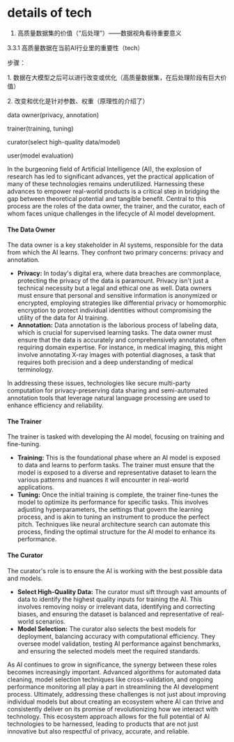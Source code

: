 # details of tech

1. 高质量数据集的价值（“后处理”）——数据视角看待重要意义

3.3.1 高质量数据在当前AI行业里的重要性（tech）

步骤：

1\. 数据在大模型之后可以进行改变或优化（高质量数据集，在后处理阶段有巨大价值）

2\. 改变和优化是针对参数、权重（原理性的介绍了）



data owner(privacy, annotation)

trainer(training, tuning)

curator(select high-quality data/model)

user(model evaluation)



In the burgeoning field of Artificial Intelligence (AI), the explosion of research has led to significant advances, yet the practical application of many of these technologies remains underutilized. Harnessing these advances to empower real-world products is a critical step in bridging the gap between theoretical potential and tangible benefit. Central to this process are the roles of the data owner, the trainer, and the curator, each of whom faces unique challenges in the lifecycle of AI model development.

#### The Data Owner

The data owner is a key stakeholder in AI systems, responsible for the data from which the AI learns. They confront two primary concerns: privacy and annotation.

* **Privacy:** In today's digital era, where data breaches are commonplace, protecting the privacy of the data is paramount. Privacy isn't just a technical necessity but a legal and ethical one as well. Data owners must ensure that personal and sensitive information is anonymized or encrypted, employing strategies like differential privacy or homomorphic encryption to protect individual identities without compromising the utility of the data for AI training.
* **Annotation:** Data annotation is the laborious process of labeling data, which is crucial for supervised learning tasks. The data owner must ensure that the data is accurately and comprehensively annotated, often requiring domain expertise. For instance, in medical imaging, this might involve annotating X-ray images with potential diagnoses, a task that requires both precision and a deep understanding of medical terminology.

In addressing these issues, technologies like secure multi-party computation for privacy-preserving data sharing and semi-automated annotation tools that leverage natural language processing are used to enhance efficiency and reliability.

#### The Trainer

The trainer is tasked with developing the AI model, focusing on training and fine-tuning.

* **Training:** This is the foundational phase where an AI model is exposed to data and learns to perform tasks. The trainer must ensure that the model is exposed to a diverse and representative dataset to learn the various patterns and nuances it will encounter in real-world applications.
* **Tuning:** Once the initial training is complete, the trainer fine-tunes the model to optimize its performance for specific tasks. This involves adjusting hyperparameters, the settings that govern the learning process, and is akin to tuning an instrument to produce the perfect pitch. Techniques like neural architecture search can automate this process, finding the optimal structure for the AI model to enhance its performance.

#### The Curator

The curator's role is to ensure the AI is working with the best possible data and models.

* **Select High-Quality Data:** The curator must sift through vast amounts of data to identify the highest quality inputs for training the AI. This involves removing noisy or irrelevant data, identifying and correcting biases, and ensuring the dataset is balanced and representative of real-world scenarios.
* **Model Selection:** The curator also selects the best models for deployment, balancing accuracy with computational efficiency. They oversee model validation, testing AI performance against benchmarks, and ensuring the selected models meet the required standards.

As AI continues to grow in significance, the synergy between these roles becomes increasingly important. Advanced algorithms for automated data cleaning, model selection techniques like cross-validation, and ongoing performance monitoring all play a part in streamlining the AI development process. Ultimately, addressing these challenges is not just about improving individual models but about creating an ecosystem where AI can thrive and consistently deliver on its promise of revolutionizing how we interact with technology. This ecosystem approach allows for the full potential of AI technologies to be harnessed, leading to products that are not just innovative but also respectful of privacy, accurate, and reliable.
